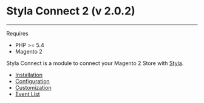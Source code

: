 # Styla Connect 2 (v 2.0.2)
---

Requires 
* PHP >= 5.4
* Magento 2

Styla Connect is a module to connect your Magento 2 Store with [Styla](http://www.styla.com/).

* [Installation](doc/installation.md)
* [Configuration](doc/configuration.md)
* [Customization](doc/customization.md)
* [Event List](doc/events.md)
